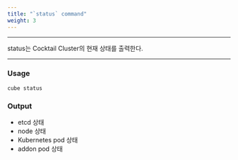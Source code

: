 ```yaml
---
title: "`status` command"
weight: 3
---
```


---
status는 Cocktail Cluster의 현재 상태를 출력한다.

---

### Usage

`cube status`

### Output

* etcd 상태
* node 상태
* Kubernetes pod 상태
* addon pod 상태

